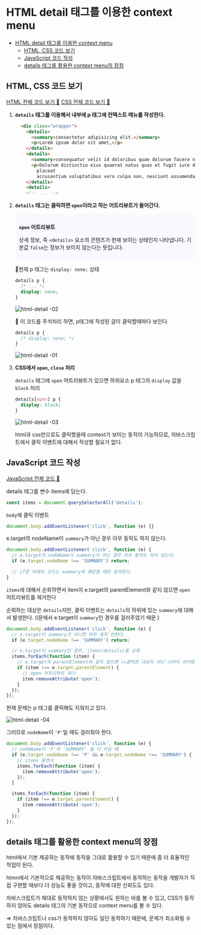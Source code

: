 # HTML detail 태그를 이용한 context menu

- [HTML detail 태그를 이용한 context menu](#html-detail-태그를-이용한-context-menu)
  - [HTML, CSS 코드 보기](#html-css-코드-보기)
  - [JavaScript 코드 작성](#javascript-코드-작성)
  - [details 태그를 활용한 context menu의 장점](#details-태그를-활용한-context-menu의-장점)


## HTML, CSS 코드 보기

[HTML 전체 코드 보기 🔗](/01.context-menu/html-js/index.html)
[CSS 전체 코드 보기 🔗](/01.context-menu/html-js/style.css)

1. **`details` 태그를 이용해서 내부에 p 태그에 컨텍스트 메뉴를 작성한다.**
  
    ```html
      <div class="wrapper">
        <details>
          <summary>consectetur adipisicing elit.</summary>
          <p>Lorem ipsum dolor sit amet,</p>
        </details>
        <details>
          <summary>consequatur velit id doloribus quae dolorum facere nemo, inventore hic adipisci odit.</summary>
          <p>Dolorum distinctio eius quaerat natus quas et fugit iure dolorem! Quas repellat ea et debitis nostrum eos
            placeat
            accusantium voluptatibus vero culpa non, nesciunt assumenda earum a </p>
        </details>
        <details>
        <!-- ... -->
    ```

2. **`details` 태그는 클릭하면 `open`이라고 하는 어트리뷰트가 들어간다.**
    
    <div style="background: ghostwhite; padding: 10px; border-radius: 5px">
    
    **`open` 어트리뷰트**
    
    상세 정보, 즉 `<details>` 요소의 콘텐츠가 현재 보이는 상태인지 나타냅니다. 
    기본값 `false`는 정보가 보이지 않는다는 뜻입니다.

    </div>

    🔻현재 p 태그는 `display: none;` 상태

    ```css
    details p {
      /* ... */
      display: none;
    }
    ```

    ![html-detail -02](https://user-images.githubusercontent.com/72931773/127733406-9bde766d-6793-4a5d-8701-adddeeadc737.gif)
    
    🔻 이 코드를 주석처리 하면, p태그에 작성된 글이 클릭할때마다 보인다.

    ```css
    details p {
      /* display: none; */
    }
    ```

    ![html-detail -01](https://user-images.githubusercontent.com/72931773/127733405-9ff26e45-f68b-4a83-9646-98bbbd0331d2.gif)


3. **CSS에서 `open`, `close` 처리**

    `details` 태그에 `open` 어트리뷰트가 있으면 하위요소 p 태그의 `display` 값을 `block` 처리

    ```css
    details[open] p {
      display: block;
    }
    ```
    
    ![html-detail -03](https://user-images.githubusercontent.com/72931773/127763639-fa115ce9-f643-467a-945d-36b771eb6f93.gif)

    html과 css만으로도 클릭했을때 context가 보이는 동작이 가능하므로, 자바스크립트에서 클릭 이벤트에 대해서 작성할 필요가 없다.



## JavaScript 코드 작성

[JavaScript 전체 코드 🔗](/01.context-menu/html-js/index.js)

details 태그를 변수 items에 담는다.

```js
const items = document.querySelectorAll('details');
```

`body`에 클릭 이벤트

```js
document.body.addEventListener('click', function (e) {}
```

e.target의 nodeName이 `summary`가 아닌 경우 아무 동작도 하지 않는다.

```js
document.body.addEventListener('click', function (e) {
  // e.target의 nodeName이 summary가 아닌 경우 아무 동작도 하지 않는다.
  if (e.target.nodeName !== 'SUMMARY') return;

  // if문 아래의 코드는 summary에 해당할 때만 동작한다.
}
```


`items`에 대해서 순회하면서 item이 e.target의 parentElement와 같지 않으면 `open` 어트리뷰트를 제거한다

순회하는 대상은 `details`지만, 클릭 이벤트는 `details`의 하위에 있는 `summary`에 대해서 발생한다. (i문에서 e.target이 `summary`인 경우를 걸러주었기 때문.)


```js
document.body.addEventListener('click', function (e) {  
  // e.target이 summary가 아니면 아무 동작 안한다.
  if (e.target.nodeName !== 'SUMMARY') return;

  // e.target이 summary인 경우, items(details)를 순회
  items.forEach(function (item) {
    // e.target의 parentElement와 같지 않으면 (=클릭한 대상이 아닌 나머지 아이템인 경우)
    if (item !== e.target.parentElement) {
      // open 어트리뷰트 제거
      item.removeAttribute('open');
    }
  });
});
```

현재 문제는 p 태그를 클릭해도 지워지고 있다.

![html-detail -04](https://user-images.githubusercontent.com/72931773/127822863-a9391792-5923-46a5-b81e-b87909faa8c0.gif)

그러므로 `nodeName`이 `'P'`일 때도 걸러줘야 한다.

```js
document.body.addEventListener('click', function (e) {
  // nodeName이 'P'와 'SUMMARY' 둘 다 아닐 때
  if (e.target.nodeName !== 'P' && e.target.nodeName !== 'SUMMARY') {
    // items 돌면서 
    items.forEach(function (item) {
      item.removeAttribute('open');
    });
  }

  items.forEach(function (item) {
    if (item !== e.target.parentElement) {
      item.removeAttribute('open');
    }
  });
});
```

## details 태그를 활용한 context menu의 장점

html에서 기본 제공하는 동작에 동작을 그대로 활용할 수 있기 때문에 좀 더 효율적인 작업이 된다.

htmn에서 기본적으로 제공하는 동작이 자바스크립트에서 동작하는 동작을 개발자가 직접 구현할 때보다 더 성능도 좋을 것이고, 동작에 대한 신뢰도도 있다.

자바스크립트가 제대로 동작하지 않는 상황에서도 원하는 바를 볼 수 있고,  CSS가 동작하지 않아도 details 태그의 기본 동작으로 context menu를 볼 수 있다.

⇒ 자바스크립트나 css가 동작하지 않아도 일단 동작하기 때문에, 문제가 최소화될 수 있는 점에서 장점이다.
